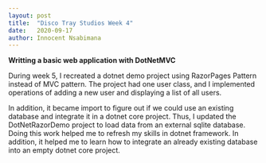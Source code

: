 ```yaml
---
layout: post
title:  "Disco Tray Studios Week 4"
date:   2020-09-17
author: Innocent Nsabimana
---
```



**Writting a basic web application with DotNetMVC**

During week 5, I recreated a dotnet demo project using RazorPages Pattern instead of MVC pattern. The project had one user class, and I implemented operations of adding a new user and displaying a list of all users. 

In addition, it became import to figure out if we could use an existing database and integrate it in a dotnet core project. Thus, I updated the DotNetRazorDemo project to load data from an external sqlite database. Doing this work helped me to refresh my skills in dotnet framework. In addition, it helped me to learn how to integrate an already existing database into an empty dotnet core project. 



